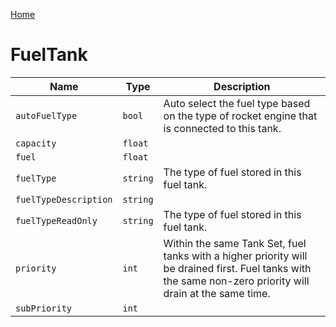 [Home](https://wnp78.github.io/Sr2Xml/)

# FuelTank


|Name|Type|Description|
|--|--|--|
|`autoFuelType`|`bool`|Auto select the fuel type based on the type of rocket engine that is connected to this tank.|
|`capacity`|`float`||
|`fuel`|`float`||
|`fuelType`|`string`|The type of fuel stored in this fuel tank.|
|`fuelTypeDescription`|`string`||
|`fuelTypeReadOnly`|`string`|The type of fuel stored in this fuel tank.|
|`priority`|`int`|Within the same Tank Set, fuel tanks with a higher priority will be drained first. Fuel tanks with the same non-zero priority will drain at the same time.|
|`subPriority`|`int`||


